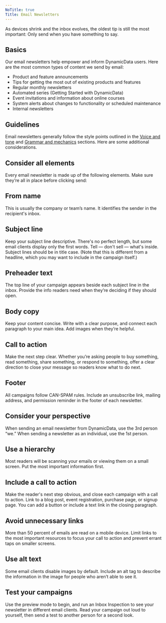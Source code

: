 ```yaml
---
NoTitle: true
Title: Email Newsletters
---
```

As devices shrink and the inbox evolves, the oldest tip is still the most important: Only send when you have something to say.

## Basics
Our email newsletters help empower and inform DynamicData users. Here are the most common types of content we send by email:

* Product and feature announcements
* Tips for getting the most out of existing products and features
* Regular monthly newsletters
* Automated series (Getting Started with DynamicData)
* Event invitations and information about online courses
* System alerts about changes to functionality or scheduled maintenance
* Internal newsletters

## Guidelines
Email newsletters generally follow the style points outlined in the [Voice and tone](voice-and-tone.md) and [Grammar and mechanics](grammar-and-mechanics.md) sections. Here are some additional considerations.

## Consider all elements
Every email newsletter is made up of the following elements. Make sure they’re all in place before clicking send:

## From name
This is usually the company or team’s name. It identifies the sender in the recipient's inbox.

## Subject line
Keep your subject line descriptive. There's no perfect length, but some email clients display only the first words. Tell — don't sell — what's inside. Subject lines should be in title case. (Note that this is different from a headline, which you may want to include in the campaign itself.)

## Preheader text

The top line of your campaign appears beside each subject line in the inbox. Provide the info readers need when they’re deciding if they should open.

## Body copy

Keep your content concise. Write with a clear purpose, and connect each paragraph to your main idea. Add images when they’re helpful.

## Call to action

Make the next step clear. Whether you’re asking people to buy something, read something, share something, or respond to something, offer a clear direction to close your message so readers know what to do next.

## Footer

All campaigns follow CAN-SPAM rules. Include an unsubscribe link, mailing address, and permission reminder in the footer of each newsletter.

## Consider your perspective
When sending an email newsletter from DynamicData, use the 3rd person “we.” When sending a newsletter as an individual, use the 1st person.

## Use a hierarchy
Most readers will be scanning your emails or viewing them on a small screen. Put the most important information first.

## Include a call to action
Make the reader's next step obvious, and close each campaign with a call to action. Link to a blog post, event registration, purchase page, or signup page. You can add a button or include a text link in the closing paragraph.

## Avoid unnecessary links
More than 50 percent of emails are read on a mobile device. Limit links to the most important resources to focus your call to action and prevent errant taps on smaller screens.

## Use alt text
Some email clients disable images by default. Include an alt tag to describe the information in the image for people who aren’t able to see it.

## Test your campaigns
Use the preview mode to begin, and run an Inbox Inspection to see your newsletter in different email clients. Read your campaign out loud to yourself, then send a test to another person for a second look.

